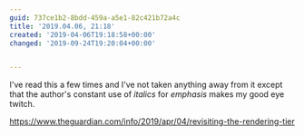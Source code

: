 ```yaml
---
guid: 737ce1b2-8bdd-459a-a5e1-82c421b72a4c
title: '2019.04.06, 21:18'
created: '2019-04-06T19:18:58+00:00'
changed: '2019-09-24T19:20:04+00:00'


---
```


I've read this a few times and I've not taken anything away from it except that the author's constant use of _italics_ for _emphasis_ makes my good eye twitch.

<https://www.theguardian.com/info/2019/apr/04/revisiting-the-rendering-tier>
